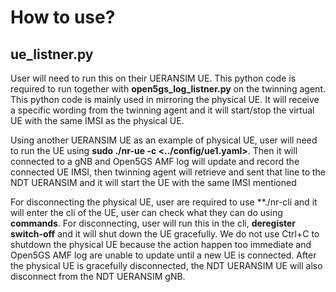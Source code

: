# How to use?
## ue_listner.py

User will need to run this on their UERANSIM UE. This python code is required to run together with **open5gs_log_listner.py** on the twinning agent. This python code
is mainly used in mirroring the physical UE. It will receive a specific wording from the twinning agent and it will start/stop the virtual UE with the same IMSI
as the physical UE.

Using another UERANSIM UE as an example of physical UE, user will need to run the UE using **sudo ./nr-ue -c <../config/ue1.yaml>**. Then it will connected to a gNB
and Open5GS AMF log will update and record the connected UE IMSI, then twinning agent will retrieve and sent that line to the NDT UERANSIM and it will start the
UE with the same IMSI mentioned

For disconnecting the physical UE, user are required to use **./nr-cli <imsi-001010000000001> and it will enter the cli of the UE, user can check what they can do
using **commands**. For disconnecting, user will run this in the cli, **deregister switch-off** and it will shut down the UE gracefully. We do not use Ctrl+C to
shutdown the physical UE because the action happen too immediate and Open5GS AMF log are unable to update until a new UE is connected. After the physical UE is
gracefully disconnected, the NDT UERANSIM UE will also disconnect from the NDT UERANSIM gNB.

